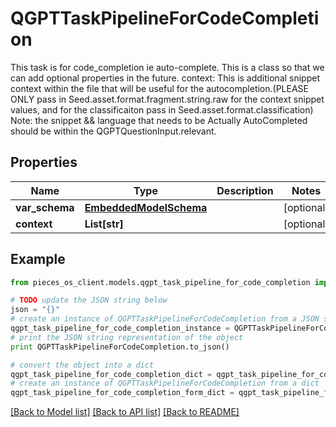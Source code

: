 # QGPTTaskPipelineForCodeCompletion

This task is for code_completion ie auto-complete.  This is a class so that we can add optional properties in the future.  context: This is additional snippet context within the file that will be useful for the autocompletion.(PLEASE ONLY pass in Seed.asset.format.fragment.string.raw for the context snippet values, and for the classificaiton pass in Seed.asset.format.classification)  Note: the snippet && language that needs to be Actually AutoCompleted should be within the QGPTQuestionInput.relevant.

## Properties

Name | Type | Description | Notes
------------ | ------------- | ------------- | -------------
**var_schema** | [**EmbeddedModelSchema**](EmbeddedModelSchema.md) |  | [optional] 
**context** | **List[str]** |  | [optional] 

## Example

```python
from pieces_os_client.models.qgpt_task_pipeline_for_code_completion import QGPTTaskPipelineForCodeCompletion

# TODO update the JSON string below
json = "{}"
# create an instance of QGPTTaskPipelineForCodeCompletion from a JSON string
qgpt_task_pipeline_for_code_completion_instance = QGPTTaskPipelineForCodeCompletion.from_json(json)
# print the JSON string representation of the object
print QGPTTaskPipelineForCodeCompletion.to_json()

# convert the object into a dict
qgpt_task_pipeline_for_code_completion_dict = qgpt_task_pipeline_for_code_completion_instance.to_dict()
# create an instance of QGPTTaskPipelineForCodeCompletion from a dict
qgpt_task_pipeline_for_code_completion_form_dict = qgpt_task_pipeline_for_code_completion.from_dict(qgpt_task_pipeline_for_code_completion_dict)
```
[[Back to Model list]](../README.md#documentation-for-models) [[Back to API list]](../README.md#documentation-for-api-endpoints) [[Back to README]](../README.md)



